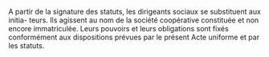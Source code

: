 A partir de la signature des statuts, les dirigeants sociaux se substituent aux initia- teurs. Ils agissent au nom de la société coopérative constituée et non encore immatriculée.
Leurs pouvoirs et leurs obligations sont fixés conformément aux dispositions prévues par le présent Acte uniforme et par les statuts.